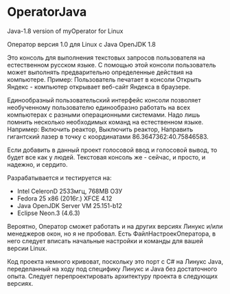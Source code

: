 # OperatorJava
Java-1.8 version of myOperator for Linux 

Оператор версия 1.0 для Linux c Java OpenJDK 1.8

Это консоль для выполнения текстовых запросов пользователя на естественном русском языке.
С помощью этой консоли пользователь может выполнять предварительно определенные действия на компьютере.
Пример: Пользователь печатает в консоли Открыть Яндекс - компьютер открывает веб-сайт Яндекса в браузере.

Единообразный пользовательский интерфейс консоли позволяет необученному пользователю единообразно работать на всех компьютерах с разными операционными системами. Надо лишь помнить несколько необходимых команд на естественном языке.
Например: Включить реактор, Выключить реактор, Направить гигантский лазер в точку с координатами 86.3647362:40.75846583. 

Если добавить в данный проект голосовой ввод и голосовой вывод, то будет все как у людей. 
Текстовая консоль же - сейчас, и просто, и надежно, и сердито.

Разрабатывается и тестируется на:
- Intel CeleronD 2533мгц, 768MB ОЗУ
- Fedora 25 x86 (2016г.) XFCE 4.12
- Java OpenJDK Server VM 25.151-b12
- Eclipse Neon.3 (4.6.3)

Вероятно, Оператор сможет работать и на других версиях Линукс и/или менеджеров окон, но я не пробовал.
Есть ФайлНастроекОператора, в него следует вписать начальные настройки и команды для вашей версии Linux.  

Код проекта немного кривоват, поскольку это порт с C# на Линукс Java, переделанный на ходу под специфику Линукс и Java без достаточного опыта.
Следует перепроектировать архитектуру проекта в следующих версиях.


  

